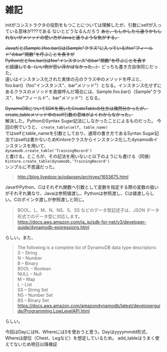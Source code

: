 # 雑記

initがコンストラクタの役割をもつことについては理解したが、引数にselfが入っている意味が???である
ないとどうなるんだろう
~~あと、もしかしたら違うかもしれないがメソッドの使い方がJavaと違うような気がする。~~

~~Javaだと(Sample.)foo.bar()は(Sample"クラス"に入っている)foo"フィールド"のbar"関数"を呼ぶことを表すが~~  
~~Pythonだとfoo.bar()はfoo"インスタンス"のbar"関数"を呼ぶことを表す~~  
~~と認識してる（いい例が思い浮かばなかった...）~~
どっちも書き方自体同じだった。  
違いはインスタンス化された実体の元のクラス中のメソッドを呼ぶと、foo.bar()（foo"インスタンス"、bar"メソッド"）となる。インスタンス化せずにあるクラスのメソッドを直接呼んだ場合には、Sample.foo.bar()（Sample"クラス"、foo"フィールド"、bar"メソッド"）となる。  

~~DynamoDBについてSDKを用いたCreateTableの仕方は偶然分かったが、create_tableメソッド中のself引数の意味がよくわからなかった。~~  
解決した。PythonのSyntax Sugar記法にしなかったことによるものだった。
今回の例でいうと、
`create_table(self, table_name)`  
ではselfとtable_nameを引数としており、通常の書き方であるSyntax Sugar記法ではselfは書かないためKintoreクラスからインスタンス化したdynamodbインスタンスを用いて、  
`dynamodb.create_table('TrainingRecord')`  
と書ける。ところが、その記法を用いないと以下のようにも書ける（同値）  
`Kintore.create_table(dynamodb,'TrainingRecord')`  
シンプルに不思議だった。  
> http://blog.livedoor.jp/odaxsen/archives/1653675.html

JavaやPython、Cはそれぞれ関数へ引数として変数を指定する際の変数の扱いがそれぞれ異なり、Javaは参照値渡し、Pythonは参照渡し、Cは値渡しらしい。Cのポインタ渡しが参照渡しと同じ。

> BOOL、L、M、N、NS、S、SS などのデータ型記述子は、JSON データ形式でのデータ型に対応します。  
> https://docs.aws.amazon.com/ja_jp/sdk-for-net/v3/developer-guide/dynamodb-expressions.html

らしい。また、

> The following is a complete list of DynamoDB data type descriptors:  
> S – String  
> N – Number  
> B – Binary  
> BOOL – Boolean  
> NULL – Null  
> M – Map  
> L – List  
> SS – String Set  
> NS – Number Set  
> BS – Binary Set  
> https://docs.aws.amazon.com/amazondynamodb/latest/developerguide/Programming.LowLevelAPI.html

らしい。

今回はDayにはN、WhereにはSを使おうと思う。Dayはyyyymmdd形式、Whereは部位（Chest、Legなど）を想定しているため。
add_tableはうまく使えてないため明日以降検証